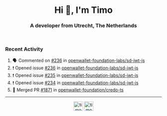 <h1 align="center">Hi 👋, I'm Timo</h1>
<h3 align="center">A developer from Utrecht, The Netherlands</h3>
<br/>
<!-- https://github.com/rahuldkjain/github-profile-readme-generator --!>

<!--  <p align="left"><img src="https://github-readme-stats.vercel.app/api?username=timoglastra&show_icons=true&count_private=true&" alt="timoglastra" /></p> --!>

<!--
Github language stats
<p align="left"><img src="https://github-readme-stats.vercel.app/api/top-langs/?username=timoglastra&layout=compact" alt="timoglastra" /><p>
-->

<!-- Codestats language stats -->
<!-- <p align="left"><img src="https://codestats-readme.vercel.app/api/top-langs/?username=timoglastra&layout=compact&language_count=12" alt="timoglastra" /><p>    --!>
  
<h3>Recent Activity</h3>

<!--START_SECTION:activity-->
1. 🗣 Commented on [#236](https://github.com/openwallet-foundation-labs/sd-jwt-js/issues/236#issuecomment-2119184287) in [openwallet-foundation-labs/sd-jwt-js](https://github.com/openwallet-foundation-labs/sd-jwt-js)
2. ❗ Opened issue [#236](https://github.com/openwallet-foundation-labs/sd-jwt-js/issues/236) in [openwallet-foundation-labs/sd-jwt-js](https://github.com/openwallet-foundation-labs/sd-jwt-js)
3. ❗ Opened issue [#235](https://github.com/openwallet-foundation-labs/sd-jwt-js/issues/235) in [openwallet-foundation-labs/sd-jwt-js](https://github.com/openwallet-foundation-labs/sd-jwt-js)
4. ❗ Opened issue [#234](https://github.com/openwallet-foundation-labs/sd-jwt-js/issues/234) in [openwallet-foundation-labs/sd-jwt-js](https://github.com/openwallet-foundation-labs/sd-jwt-js)
5. 🎉 Merged PR [#1871](https://github.com/openwallet-foundation/credo-ts/pull/1871) in [openwallet-foundation/credo-ts](https://github.com/openwallet-foundation/credo-ts)
<!--END_SECTION:activity-->

---

<p align="center">
<a href="https://twitter.com/timoglastra" target="blank"><img align="center" src="https://cdn.jsdelivr.net/npm/simple-icons@3.0.1/icons/twitter.svg" alt="timoglastra" height="30" width="30" /></a>
<a href="https://linkedin.com/in/timoglastra" target="blank"><img align="center" src="https://cdn.jsdelivr.net/npm/simple-icons@3.0.1/icons/linkedin.svg" alt="timoglastra" height="30" width="30" /></a>
</p>



